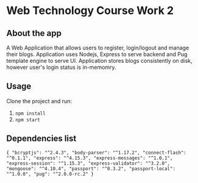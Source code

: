 # Web Technology Course Work 2 

## About the app
A Web Application that allows users to register, login/logout and manage their blogs. Application uses Nodejs, Express to serve backend and Pug template engine to serve UI. Application stores blogs consistently on disk, however user's login status is in-memomry.

## Usage
Clone the project and run:
1. `npm install`
2. `npm start`

## Dependencies list
 `{
    "bcryptjs": "^2.4.3",
    "body-parser": "^1.17.2",
    "connect-flash": "^0.1.1",
    "express": "^4.15.3",
    "express-messages": "^1.0.1",
    "express-session": "^1.15.3",
    "express-validator": "^3.2.0",
    "mongoose": "^4.10.4",
    "passport": "^0.3.2",
    "passport-local": "^1.0.0",
    "pug": "^2.0.0-rc.2"
  }`



